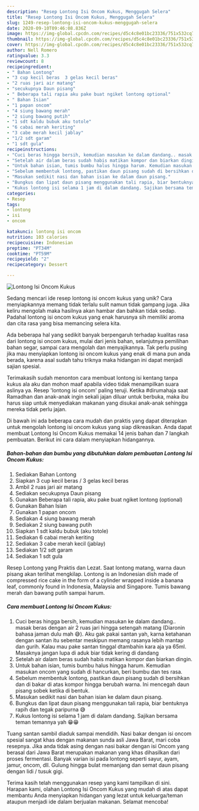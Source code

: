 ```yaml
---
description: "Resep Lontong Isi Oncom Kukus, Menggugah Selera"
title: "Resep Lontong Isi Oncom Kukus, Menggugah Selera"
slug: 1249-resep-lontong-isi-oncom-kukus-menggugah-selera
date: 2020-09-10T09:46:08.836Z
image: https://img-global.cpcdn.com/recipes/d5c4c8e01bc23336/751x532cq70/lontong-isi-oncom-kukus-foto-resep-utama.jpg
thumbnail: https://img-global.cpcdn.com/recipes/d5c4c8e01bc23336/751x532cq70/lontong-isi-oncom-kukus-foto-resep-utama.jpg
cover: https://img-global.cpcdn.com/recipes/d5c4c8e01bc23336/751x532cq70/lontong-isi-oncom-kukus-foto-resep-utama.jpg
author: Nell Romero
ratingvalue: 3.3
reviewcount: 8
recipeingredient:
- " Bahan Lontong"
- "3 cup kecil beras  3 gelas kecil beras"
- "2 ruas jari air matang"
- "secukupnya Daun pisang"
- " Beberapa tali rapia aku pake buat ngiket lontong optional"
- " Bahan Isian"
- "1 papan oncom"
- "4 siung bawang merah"
- "2 siung bawang putih"
- "1 sdt kaldu bubuk aku totole"
- "6 cabai merah keriting"
- "3 cabe merah kecil jablay"
- "1/2 sdt garam"
- "1 sdt gula"
recipeinstructions:
- "Cuci beras hingga bersih, kemudian masukan ke dalam dandang.. masak beras dengan air 2 ruas jari hingga setengah matang (Diaronin bahasa jaman dulu mah 😅). Aku gak pakai santan yah, karna ketahanan dengan santan itu sebentar meskipun memang rasanya lebih mantap dan gurih. Kalau mau pake santan tinggal dtambahin kara aja ya 65ml. Masaknya jangan lupa di aduk biar tidak kering di dandang"
- "Setelah air dalam beras sudah habis matikan kompor dan biarkan dingin."
- "Untuk bahan isian, tumis bumbu halus hingga harum. Kemudian masukan oncom yang sudah di hancurkan, beri bumbu dan tes rasa."
- "Sebelum membentuk lontong, pastikan daun pisang sudah di bersihkan dan di bakar di atas kompor hingga berubah warna. Ini mencegah daun pisang sobek ketika di bentuk."
- "Masukan sedikit nasi dan bahan isian ke dalam daun pisang."
- "Bungkus dan lipat daun pisang menggunakan tali rapia, biar bentuknya rapih dan tegak paripurna 😅"
- "Kukus lontong isi selama 1 jam di dalam dandang. Sajikan bersama teman temannya yah 😁😁"
categories:
- Resep
tags:
- lontong
- isi
- oncom

katakunci: lontong isi oncom 
nutrition: 103 calories
recipecuisine: Indonesian
preptime: "PT34M"
cooktime: "PT59M"
recipeyield: "2"
recipecategory: Dessert

---
```



![Lontong Isi Oncom Kukus](https://img-global.cpcdn.com/recipes/d5c4c8e01bc23336/751x532cq70/lontong-isi-oncom-kukus-foto-resep-utama.jpg)

Sedang mencari ide resep lontong isi oncom kukus yang unik? Cara menyiapkannya memang tidak terlalu sulit namun tidak gampang juga. Jika keliru mengolah maka hasilnya akan hambar dan bahkan tidak sedap. Padahal lontong isi oncom kukus yang enak harusnya sih memiliki aroma dan cita rasa yang bisa memancing selera kita.

Ada beberapa hal yang sedikit banyak berpengaruh terhadap kualitas rasa dari lontong isi oncom kukus, mulai dari jenis bahan, selanjutnya pemilihan bahan segar, sampai cara mengolah dan menyajikannya. Tak perlu pusing jika mau menyiapkan lontong isi oncom kukus yang enak di mana pun anda berada, karena asal sudah tahu triknya maka hidangan ini dapat menjadi sajian spesial.

Terimakasih sudah menonton cara membuat lontong isi kentang tanpa kukus ala aku dan mohon maaf apabila video tidak menampilkan suara aslinya ya. Resep &#39;lontong isi oncom&#39; paling teruji. Ketika #dirumahaja saat Ramadhan dan anak-anak ingin sekali jajan diluar untuk berbuka, maka ibu harus siap untuk menyediakan makanan yang disukai anak-anak sehingga mereka tidak perlu jajan.


Di bawah ini ada beberapa cara mudah dan praktis yang dapat diterapkan untuk mengolah lontong isi oncom kukus yang siap dikreasikan. Anda dapat membuat Lontong Isi Oncom Kukus memakai 14 jenis bahan dan 7 langkah pembuatan. Berikut ini cara dalam menyiapkan hidangannya.

<!--inarticleads1-->

##### Bahan-bahan dan bumbu yang dibutuhkan dalam pembuatan Lontong Isi Oncom Kukus:

1. Sediakan  Bahan Lontong
1. Siapkan 3 cup kecil beras / 3 gelas kecil beras
1. Ambil 2 ruas jari air matang
1. Sediakan secukupnya Daun pisang
1. Gunakan  Beberapa tali rapia, aku pake buat ngiket lontong (optional)
1. Gunakan  Bahan Isian
1. Gunakan 1 papan oncom
1. Sediakan 4 siung bawang merah
1. Sediakan 2 siung bawang putih
1. Siapkan 1 sdt kaldu bubuk (aku totole)
1. Sediakan 6 cabai merah keriting
1. Sediakan 3 cabe merah kecil (jablay)
1. Sediakan 1/2 sdt garam
1. Sediakan 1 sdt gula


Resep Lontong yang Praktis dan Lezat. Saat lontong matang, warna daun pisang akan terlihat mengkilap. Lontong is an Indonesian dish made of compressed rice cake in the form of a cylinder wrapped inside a banana leaf, commonly found in Indonesia, Malaysia and Singapore. Tumis bawang merah dan bawang putih sampai harum. 

<!--inarticleads2-->

##### Cara membuat Lontong Isi Oncom Kukus:

1. Cuci beras hingga bersih, kemudian masukan ke dalam dandang.. masak beras dengan air 2 ruas jari hingga setengah matang (Diaronin bahasa jaman dulu mah 😅). Aku gak pakai santan yah, karna ketahanan dengan santan itu sebentar meskipun memang rasanya lebih mantap dan gurih. Kalau mau pake santan tinggal dtambahin kara aja ya 65ml. Masaknya jangan lupa di aduk biar tidak kering di dandang
1. Setelah air dalam beras sudah habis matikan kompor dan biarkan dingin.
1. Untuk bahan isian, tumis bumbu halus hingga harum. Kemudian masukan oncom yang sudah di hancurkan, beri bumbu dan tes rasa.
1. Sebelum membentuk lontong, pastikan daun pisang sudah di bersihkan dan di bakar di atas kompor hingga berubah warna. Ini mencegah daun pisang sobek ketika di bentuk.
1. Masukan sedikit nasi dan bahan isian ke dalam daun pisang.
1. Bungkus dan lipat daun pisang menggunakan tali rapia, biar bentuknya rapih dan tegak paripurna 😅
1. Kukus lontong isi selama 1 jam di dalam dandang. Sajikan bersama teman temannya yah 😁😁


Tuang santan sambil diaduk sampai mendidih. Nasi bakar dengan isi oncom spesial sangat khas dengan makanan sunda asli Jawa Barat, mari coba resepnya. Jika anda tidak asing dengan nasi bakar dengan isi Oncom yang berasal dari Jawa Barat merupakan makanan yang khas dihasilkan dari proses fermentasi. Banyak varian isi pada lontong seperti sayur, ayam, jamur, oncom, dll. Gulung hingga bulat memanjang dan semat daun pisang dengan lidi / tusuk gigi. 

Terima kasih telah menggunakan resep yang kami tampilkan di sini. Harapan kami, olahan Lontong Isi Oncom Kukus yang mudah di atas dapat membantu Anda menyiapkan hidangan yang lezat untuk keluarga/teman ataupun menjadi ide dalam berjualan makanan. Selamat mencoba!
